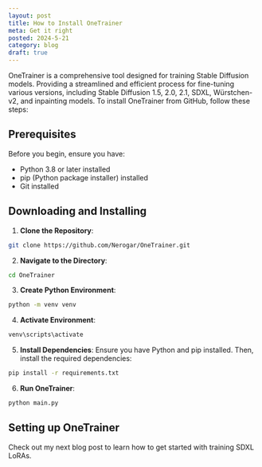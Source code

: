 ```yaml
---
layout: post
title: How to Install OneTrainer
meta: Get it right
posted: 2024-5-21
category: blog
draft: true
---
```


OneTrainer is a comprehensive tool designed for training Stable Diffusion models. Providing a streamlined and efficient process for fine-tuning various versions, including Stable Diffusion 1.5, 2.0, 2.1, SDXL, Würstchen-v2, and inpainting models. To install OneTrainer from GitHub, follow these steps:

## Prerequisites

Before you begin, ensure you have:
- Python 3.8 or later installed
- pip (Python package installer) installed
- Git installed

## Downloading and Installing

1. **Clone the Repository**:
```bash
git clone https://github.com/Nerogar/OneTrainer.git
```

2. **Navigate to the Directory**:
```bash
cd OneTrainer
```

3. **Create Python Environment**:
```bash
python -m venv venv
```

4. **Activate Environment**:
```bash
venv\scripts\activate
```

5. **Install Dependencies**:
Ensure you have Python and pip installed. Then, install the required dependencies:
```bash
pip install -r requirements.txt
```

6. **Run OneTrainer**:
```bash
python main.py
```

## Setting up OneTrainer

Check out my next blog post to learn how to get started with training SDXL LoRAs.
